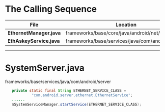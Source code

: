 # The Calling Sequence

File  | Location             | Remark
----- | -------------------- | --------------
**EthernetManager.java** | frameworks/base/core/java/android/net/ethernet
**EthAskeyService.java** | frameworks/base/services/java/com/android/server | getState

-------------------------------------------------------

# SystemServer.java

frameworks/base/services/java/com/android/server
```java
   private static final String ETHERNET_SERVICE_CLASS =
            "com.android.server.ethernet.EthernetService";
   ......
   mSystemServiceManager.startService(ETHERNET_SERVICE_CLASS);
```


